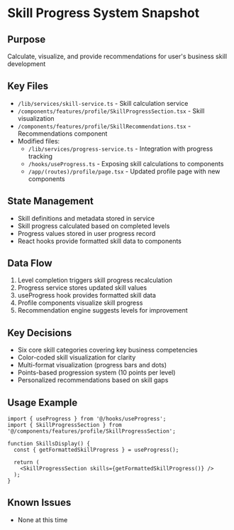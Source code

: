 # Skill Progress System Snapshot

## Purpose
Calculate, visualize, and provide recommendations for user's business skill development

## Key Files
- `/lib/services/skill-service.ts` - Skill calculation service
- `/components/features/profile/SkillProgressSection.tsx` - Skill visualization
- `/components/features/profile/SkillRecommendations.tsx` - Recommendations component
- Modified files:
  - `/lib/services/progress-service.ts` - Integration with progress tracking
  - `/hooks/useProgress.ts` - Exposing skill calculations to components
  - `/app/(routes)/profile/page.tsx` - Updated profile page with new components

## State Management
- Skill definitions and metadata stored in service
- Skill progress calculated based on completed levels
- Progress values stored in user progress record
- React hooks provide formatted skill data to components

## Data Flow
1. Level completion triggers skill progress recalculation
2. Progress service stores updated skill values
3. useProgress hook provides formatted skill data
4. Profile components visualize skill progress
5. Recommendation engine suggests levels for improvement

## Key Decisions
- Six core skill categories covering key business competencies
- Color-coded skill visualization for clarity
- Multi-format visualization (progress bars and dots)
- Points-based progression system (10 points per level)
- Personalized recommendations based on skill gaps

## Usage Example
```tsx
import { useProgress } from '@/hooks/useProgress';
import { SkillProgressSection } from '@/components/features/profile/SkillProgressSection';

function SkillsDisplay() {
  const { getFormattedSkillProgress } = useProgress();
  
  return (
    <SkillProgressSection skills={getFormattedSkillProgress()} />
  );
}
```

## Known Issues
- None at this time 